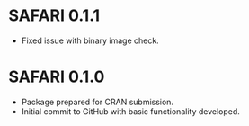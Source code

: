 # SAFARI 0.1.1

* Fixed issue with binary image check.

# SAFARI 0.1.0

* Package prepared for CRAN submission.
* Initial commit to GitHub with basic functionality developed.
